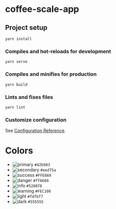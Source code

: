 # coffee-scale-app

## Project setup
```
yarn install
```

### Compiles and hot-reloads for development
```
yarn serve
```

### Compiles and minifies for production
```
yarn build
```

### Lints and fixes files
```
yarn lint
```

### Customize configuration
See [Configuration Reference](https://cli.vuejs.org/config/).

# Colors

- ![primary](https://dummyimage.com/20x20/42b983/42b983.png) `#42b983`
- ![secondary](https://dummyimage.com/20x20/eed75a/eed75a.png) `#eed75a`
- ![success](https://dummyimage.com/20x20/FFE869/FFE869.png) `#FFE869`
- ![danger](https://dummyimage.com/20x20/ff6666/ff6666.png) `#ff6666`
- ![info](https://dummyimage.com/20x20/528078/528078.png) `#528078`
- ![warning](https://dummyimage.com/20x20/FEC100/FEC100.png) `#FEC100`
- ![light](https://dummyimage.com/20x20/fdfbf7/fdfbf7.png) `#fdfbf7`
- ![dark](https://dummyimage.com/20x20/555555/555555.png) `#555555`